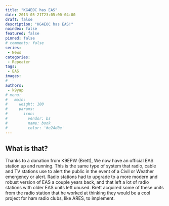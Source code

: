 ```yaml
---
title: "KG4EOC has EAS"
date: 2013-05-21T23:05:00-04:00
draft: false
description: "KG4EOC has EAS!"
noindex: false
featured: false
pinned: false
# comments: false
series:
 - News
categories:
 - Repeater
tags:
 - EAS
images:
#  - 
authors:
 - k9yap
# menu:
#   main:
#     weight: 100
#     params:
#       icon:
#         vendor: bs
#         name: book
#         color: '#e24d0e'
---
```


## What is that?

Thanks to a donation from K9EPW (Brett), We now have an official EAS station up and running. This is the same type of system that radio, cable and TV stations use to alert the public in the event of a Civil or Weather emergency or alert. Radio stations had to upgrade to a more modern and robust version of EAS a couple years back, and that left a lot of radio stations with older EAS units left unused. Brett acquired some of these units from the radio station that he worked at thinking they would be a cool project for ham radio clubs, like ARES, to implement.
